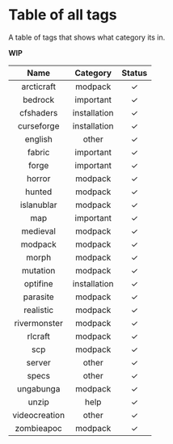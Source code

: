 # Table of all tags
A table of tags that shows what category its in.

**WIP**

| Name | Category | Status |
| :-:  | :------: | :----: |
| arcticraft | modpack | &check; |
| bedrock | important | &check; |
| cfshaders | installation |&check; |
| curseforge | installation |&check; |
| english | other |&check; |
| fabric | important |&check; |
| forge | important |&check; |
| horror | modpack | &check; |
| hunted | modpack | &check; |
| islanublar | modpack | &check; |
| map | important | &check; |
| medieval | modpack | &check; |
| modpack | modpack | &check; |
| morph | modpack | &check; |
| mutation | modpack | &check; |
| optifine | installation |&check; |
| parasite | modpack | &check; |
| realistic | modpack | &check; |
| rivermonster | modpack | &check; |
| rlcraft | modpack | &check; |
| scp | modpack | &check; |
| server | other | &check; |
| specs | other | &check; |
| ungabunga | modpack | &check; |
| unzip | help | &check; |
| videocreation | other | &check; |
| zombieapoc | modpack | &check; |